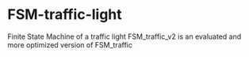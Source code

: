 # FSM-traffic-light
Finite State Machine of a traffic light
FSM_traffic_v2 is an evaluated and more optimized version of FSM_traffic
